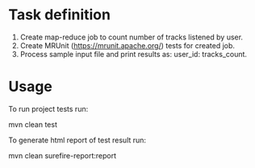 # Task definition

1. Create map-reduce job to count number of tracks listened by user.
2. Create MRUnit (https://mrunit.apache.org/) tests for created job.
3. Process sample input file and print results as: user_id: tracks_count.

# Usage

To run project tests run:

  mvn clean test

To generate html report of test result run:

  mvn clean surefire-report:report 

